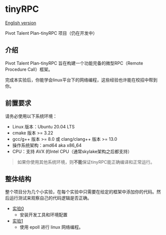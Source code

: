 # tinyRPC
[English version](README.md)

Pivot Talent Plan-tinyRPC 项目（仍在开发中）

## 介绍

Pivot Talent Plan-tinyRPC 旨在构建一个功能完备的微型RPC（Remote Procedure Call）框架。

完成本实验后，你能学会linux平台下的网络编程，这些经验也许能在校招中帮到你。

## 前置要求

请务必使用以下系统环境：
* Linux 版本：Ubuntu 20.04 LTS
* cmake 版本 >= 3.22
* gcc/g++ 版本 >= 8.0 或 clang/clang++ 版本 >= 13.0
* 操作系统架构：amd64 aka x86_64
* CPU：支持 AVX 的Intel CPU（通常skylake架构之后都支持）
> 如果你使用其他系统环境，则**不能**保证tinyRPC能正确编译和正常运行。
## 整体结构

整个项目分为几个小实验，在每个实验中只需要在给定的框架中添加你的代码。然后运行测试来观察自己的代码逻辑是否正确。

* [实验0](lab0/lab0-cn.md)
    * 安装开发工具和环境配置
* [实验1](lab1/lab1-cn.md)
    * 使用 epoll 进行 linux 网络编程。

